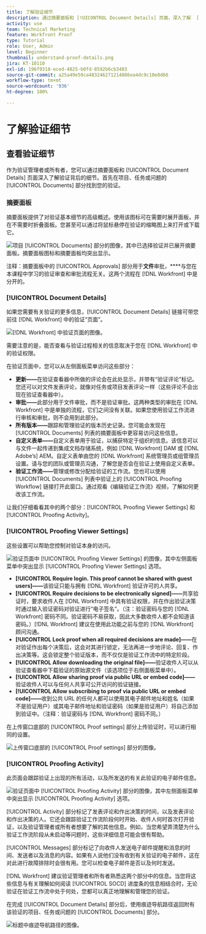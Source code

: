 ```yaml
---
title: 了解验证细节
description: 通过摘要面板和 [!UICONTROL Document Details] 页面，深入了解  [!DNL  Workfront]  中验证背后的细节。
activity: use
team: Technical Marketing
feature: Workfront Proof
type: Tutorial
role: User, Admin
level: Beginner
thumbnail: understand-proof-details.png
jira: KT-10110
exl-id: 196f9318-eced-4825-b0fd-8592b6cb3403
source-git-commit: a25a49e59ca483246271214886ea4dc9c10e8d66
workflow-type: tm+mt
source-wordcount: '936'
ht-degree: 100%

---
```


# 了解验证细节

## 查看验证细节

作为验证管理者或所有者，您可以通过摘要面板和 [!UICONTROL Document Details] 页面深入了解验证背后的细节。首先在项目、任务或问题的 [!UICONTROL Documents] 部分找到您的验证。

### 摘要面板

摘要面板提供了对验证基本细节的高级概述。使用该图标可在需要时展开面板，并在不需要时折叠面板。您甚至可以通过将鼠标悬停在验证的缩略图上来打开或下载它。

![项目 [!UICONTROL Documents] 部分的图像，其中已选择验证并已展开摘要面板。摘要面板图标和摘要面板均突出显示。](assets/document-summary.png)

注释：摘要面板中的 [!UICONTROL Approvals] 部分用于&#x200B;**文件**&#x200B;审批，****&#x200B;与您在本课程中学习的验证审查和审批流程无关。这两个流程在 [!DNL Workfront] 中是分开的。

### [!UICONTROL Document Details]

如果您需要有关验证的更多信息，[!UICONTROL Document Details] 链接可带您前往 [!DNL Workfront] 中的验证“页面”。

![[!DNL  Workfront] 中验证页面的图像。](assets/document-details.png)

需要注意的是，能否查看与验证过程相关的信息取决于您在 [!DNL Workfront] 中的验证权限。

在验证页面中，您可以从左侧面板菜单访问这些部分：

* **更新——**&#x200B;在验证查看器中所做的评论会在此处显示，并带有“验证评论”标记。您还可以对文件发表评论，就像对任务或项目发表评论一样（这些评论不会出现在验证查看器中）。
* **审批——**&#x200B;此部分用于文件审批，而不是验证审批。这两种类型的审批在 [!DNL Workfront] 中是单独的流程，它们之间没有关联。如果您使用验证工作流进行审核和审批，则不会用到此部分。
* **所有版本——**&#x200B;跟踪和管理验证的版本历史记录。您可能会发现在 [!UICONTROL Documents] 列表的摘要面板中更容易访问这些信息。
* **自定义表单——**&#x200B;自定义表单用于验证，以捕获特定于组织的信息。该信息可以与文件一起传递到集成文档存储系统，例如 [!DNL Workfront] DAM 或 [!DNL Adobe’s] AEM。自定义表单由您的 [!DNL Workfront] 系统管理员或组管理员设置。请与您的团队或管理员沟通，了解您是否会在验证上使用自定义表单。
* **验证工作流——**&#x200B;管理或修改分配给验证的工作流。您也可以使用 [!UICONTROL Documents] 列表中验证上的 [!UICONTROL Proofing Workflow] 链接打开此窗口。通过观看《编辑验证工作流》视频，了解如何更改该工作流。

让我们仔细看看其中的两个部分：[!UICONTROL Proofing Viewer Settings] 和 [!UICONTROL Proofing Activity]。

### [!UICONTROL Proofing Viewer Settings]

这些设置可以帮助您控制对验证本身的访问。

![验证页面中 [!UICONTROL Proofing Viewer Settings] 的图像，其中左侧面板菜单中突出显示 [!UICONTROL Proofing Viewer Settings] 选项。](assets/proofing-settings-on-details-page.png)

* **[!UICONTROL Require login. This proof cannot be shared with guest users]——**&#x200B;该验证只能与拥有 [!DNL Workfront] 验证许可的人共享。
* **[!UICONTROL Require decisions to be electronically signed]——**&#x200B;共享验证时，要求收件人在 [!DNL Workfront] 中具有验证权限，并在作出验证决策时通过输入验证密码对验证进行“电子签名”。（注：验证密码与您的 [!DNL Workfront] 密码不同。验证密码不易获取，因此大多数收件人都不会知道该密码。）[!DNL Workfront] 建议在使用此功能之前与您的 [!DNL Workfront] 顾问沟通。
* **[!UICONTROL Lock proof when all required decisions are made]——**&#x200B;在对验证作出每个决策后，这会对其进行锁定，无法再进一步地评论、回复、作出决策等。这会锁定整个验证版本，而不仅仅是验证工作流中的特定阶段。
* **[!UICONTROL Allow downloading the original file]——**&#x200B;验证收件人可以从验证查看器中下载验证的原始源文件（该选项位于右侧面板菜单中）。
* **[!UICONTROL Allow sharing proof via public URL or embed code]——**&#x200B;验证收件人可以与任何人共享可公开访问的验证链接。
* **[!UICONTROL Allow subscribing to proof via public URL or embed code]——**&#x200B;收到公共 URL 的任何人都可以使用其电子邮件地址和姓名（如果不是验证用户）或其电子邮件地址和验证密码（如果是验证用户）将自己添加到验证中。（注释：验证密码与 [!DNL Workfront] 密码不同。）

在上传窗口底部的 [!UICONTROL Proof settings] 部分上传验证时，可以进行相同的设置。

![上传窗口底部的 [!UICONTROL Proof settings] 部分的图像。](assets/proof-settings-on-upload-page.png)

### [!UICONTROL Proofing Activity]

此页面会跟踪验证上出现的所有活动，以及所发送的有关此验证的电子邮件信息。

![验证页面中 [!UICONTROL Proofing Activity] 部分的图像，其中左侧面板菜单中突出显示 [!UICONTROL Proofing Activity] 选项。](assets/proofing-activity-in-details.png)

[!UICONTROL Activity] 部分标记了发表评论和作出决策的时间，以及发表评论和作出决策的人。它还会跟踪验证工作流阶段何时开始、收件人何时首次打开验证，以及验证管理者或所有者想要了解的其他信息。例如，当您希望弄清楚为什么验证工作流阶段从未启动等问题时，这些详细信息可能会很有帮助。

[!UICONTROL Messages] 部分标记了向收件人发送电子邮件提醒和消息的时间、发送者以及消息的内容。如果有人说他们没有收到有关验证的电子邮件，这在对此进行故障排除时会很有用。您可以检查电子邮件是否以及何时发送。

[!DNL Workfront] 建议验证管理者和所有者熟悉这两个部分中的信息。当您将这些信息与有关理解如何阅读 [!UICONTROL SOCD] 进度条的信息相结合时，无论验证在验证工作流中处于何处，您都可以真正地理解和管理您的验证。

在完成 [!UICONTROL Document Details] 部分后，使用痕迹导航路径返回附有该验证的项目、任务或问题的 [!UICONTROL Documents] 部分。

![标题中痕迹导航路径的图像。](assets/proof-breadcrumb.png)

<!--
#### Learn more
* [!UICONTROL Document details] overview
* Add a custom form to a document
* Request document approvals
* Summary for documents overview
* View activity on a proof within [!DNL Workfront]
-->
